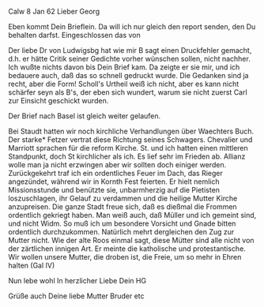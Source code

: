  Calw 8 Jan 62
Lieber Georg

Eben kommt Dein Brieflein. Da will ich nur gleich den report senden, den Du behalten darfst. Eingeschlossen das von

Der liebe Dr von Ludwigsbg hat wie mir B sagt einen Druckfehler gemacht, d.h. er hätte Critik seiner Gedichte vorher wünschen sollen, nicht nachher. Ich wußte nichts davon bis Dein Brief kam. Da zeigte er sie mir, und ich bedauere auch, daß das so schnell gedruckt wurde. Die Gedanken sind ja recht, aber die Form! Scholl's Urtheil weiß ich nicht, aber es kann nicht schärfer seyn als B's, der eben sich wundert, warum sie nicht zuerst Carl zur Einsicht geschickt wurden.

Der Brief nach Basel ist gleich weiter gelaufen.

Bei Staudt hatten wir noch kirchliche Verhandlungen über Waechters Buch. Der starke* Fetzer vertrat diese Richtung seines Schwagers. Chevalier und Marriott sprachen für die reform Kirche. St. und ich hatten einen mittleren Standpunkt, doch St kirchlicher als ich. Es lief sehr im Frieden ab. Allianz wolle man ja nicht erzwingen aber wir sollten doch einiger werden. 
Zurückgekehrt traf ich ein ordentliches Feuer im Dach, das Rieger angezündet, während wir in Kornth Fest feierten. Er hielt nemlich Missionsstunde und benützte sie, unbarmherzig auf die Pietisten loszuschlagen, ihr Gelauf zu verdammen und die heilige Mutter Kirche anzupreisen. Die ganze Stadt freue sich, daß es dießmal die Frommen ordentlich gekriegt haben. Man weiß auch, daß Müller und ich gemeint sind, und nicht Widm. So muß ich um besondere Vorsicht und Gnade bitten ordentlich durchzukommen. Natürlich mehrt dergleichen den Zug zur Mutter nicht. Wie der alte Roos einmal sagt, diese Mütter sind alle nicht von der zärtlichen innigen Art. Er meinte die katholische und protestantische. Wir wollen unsere Mutter, die droben ist, die Freie, um so mehr in Ehren halten (Gal IV)

 Nun lebe wohl
 In herzlicher Liebe
 Dein HG

Grüße auch Deine liebe Mutter Bruder etc

